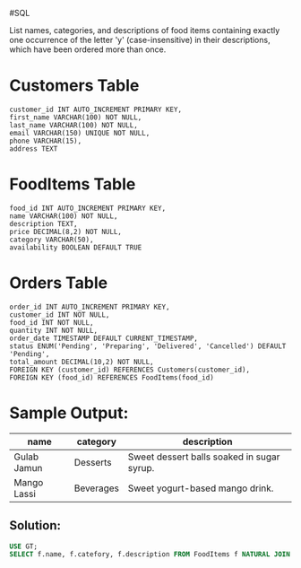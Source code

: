 #SQL

List names, categories, and descriptions of food items containing exactly one occurrence of the letter 'y' (case-insensitive) in their descriptions, which have been ordered more than once.

Customers Table
==================
```
customer_id INT AUTO_INCREMENT PRIMARY KEY,
first_name VARCHAR(100) NOT NULL,
last_name VARCHAR(100) NOT NULL,
email VARCHAR(150) UNIQUE NOT NULL,
phone VARCHAR(15),
address TEXT
```

FoodItems Table
==================
```
food_id INT AUTO_INCREMENT PRIMARY KEY,
name VARCHAR(100) NOT NULL,
description TEXT,
price DECIMAL(8,2) NOT NULL,
category VARCHAR(50),
availability BOOLEAN DEFAULT TRUE
```

Orders Table
================
```
order_id INT AUTO_INCREMENT PRIMARY KEY,
customer_id INT NOT NULL,
food_id INT NOT NULL,
quantity INT NOT NULL,
order_date TIMESTAMP DEFAULT CURRENT_TIMESTAMP,
status ENUM('Pending', 'Preparing', 'Delivered', 'Cancelled') DEFAULT 'Pending',
total_amount DECIMAL(10,2) NOT NULL,
FOREIGN KEY (customer_id) REFERENCES Customers(customer_id),
FOREIGN KEY (food_id) REFERENCES FoodItems(food_id)
```

Sample Output:
==============

| name        | category  | description                                |
| ----------- | --------- | ------------------------------------------ |
| Gulab Jamun | Desserts  | Sweet dessert balls soaked in sugar syrup. |
| Mango Lassi | Beverages | Sweet yogurt-based mango drink.            |

## Solution:

```sql
USE GT;
SELECT f.name, f.catefory, f.description FROM FoodItems f NATURAL JOIN Orders o WHERE f.description REGEXP "^[^y]*y[^y]*$" GROUP BY f.food_id HAVING COUNT(o.order_id)>1;
```
